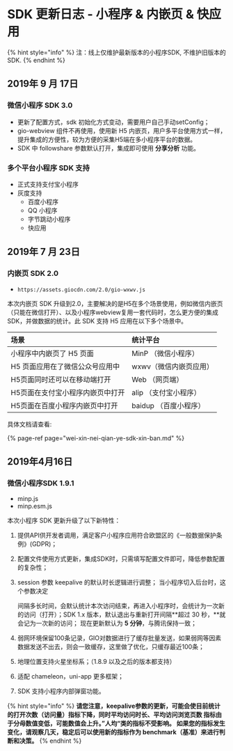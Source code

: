 # SDK 更新日志 - 小程序 & 内嵌页 & 快应用

{% hint style="info" %}
注：线上仅维护最新版本的小程序SDK, 不维护旧版本的SDK.
{% endhint %}

## 2019年 9 月 17日 <a id="2019-nian-4-yue-16-ri"></a>

### 微信小程序 SDK 3.0 

* 更新了配置方式，sdk 初始化方式变动，需要用户自己手动setConfig；
* gio-webview 组件不再使用，使用新 H5 内嵌页，用户多平台使用方式一样，提升集成的方便性，较为方便的采集H5端在多小程序平台的数据。
* SDK 中 followshare 参数默认打开，集成即可使用 **分享分析** 功能。

### 多个平台小程序 SDK 支持

* 正式支持支付宝小程序
* 灰度支持
  * 百度小程序
  * QQ 小程序
  * 字节跳动小程序
  * 快应用

## 2019年 7 月 23日 <a id="2019-nian-4-yue-16-ri"></a>

### 内嵌页 SDK 2.0

* ```
  https://assets.giocdn.com/2.0/gio-wxwv.js
  ```

本次内嵌页 SDK 升级到2.0，主要解决的是H5在多个场景使用，例如微信内嵌页（只能在微信打开）、以及小程序webview复用一套代码时，怎么更方便的集成 SDK，并做数据的统计。此 SDK 支持 H5 应用在以下多个场景中。

| 场景 | 统计平台 |
| :--- | :--- |
| 小程序中内嵌页了 H5 页面 | MinP （微信小程序） |
| H5 页面应用在了微信公众号应用中 | wxwv（微信内嵌页应用） |
| H5页面同时还可以在移动端打开 | Web （网页端） |
| H5页面在支付宝小程序内嵌页中打开 | alip （支付宝小程序） |
| H5页面在百度小程序内嵌页中打开 |  baidup （百度小程序） |

具体文档请查看: 

{% page-ref page="wei-xin-nei-qian-ye-sdk-xin-ban.md" %}

## 2019年4月16日 <a id="2019-nian-4-yue-16-ri"></a>

### 微信小程序SDK 1.9.1 <a id="wei-xin-xiao-cheng-xu-sdk-1-9-1"></a>

* minp.js
* minp.esm.js

本次小程序 SDK 更新升级了以下新特性：

1. 提供API供开发者调用，满足客户小程序应用符合欧盟区的《一般数据保护条例》\(GDPR\)；
2. 配置文件使用方式更新，集成SDK时，只需填写配置文件即可，降低参数配置的复杂性；
3. session 参数 keepalive 的默认时长逻辑进行调整； 当小程序切入后台时，这个参数决定

   间隔多长时间，会默认统计本次访问结束，再进入小程序时，会统计为一次新的访问（打开）；SDK 1.x 版本，默认退出与重新打开间隔**超过 30 秒，**就会记为一次新的访问； 现在更新默认为 **5 分钟**，与腾讯保持一致；

4. 弱网环境保留100条记录，GIO对数据进行了缓存批量发送，如果弱网等因素数据发送不出去，则会一致缓存，这里做了优化，只缓存最近100条；
5. 地理位置支持火星坐标系；（1.8.9 以及之后的版本都支持）
6. 适配 chameleon，uni-app 更多框架；
7. SDK 支持小程序内部弹窗功能。

{% hint style="info" %}
**请您注意，keepalive参数的更新，可能会使目前统计的打开次数（访问量）指标下降，同时平均访问时长、平均访问浏览页数 指标由于分母数值变低，可能数值会上升。”人均“类的指标不受影响。 如果您的指标发生变化，请观察几天，稳定后可以使用新的指标作为 benchmark（基准）来进行判断和决策。**
{% endhint %}



